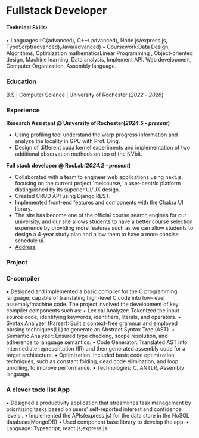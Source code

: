 # Fullstack Developer

#### Technical Skills: 
•	Languages : C(advanced), C++( advanced), Node.js/express.js, TypeScrpt(advanced),Java(advanced)
• Coursework:Data Design, Algorithms, Optimization mathematicsLinear Programming , Object-oriented design, Machine learning, Data analysis, Implement API. Web development, Computer Organization, Assembly language.

### Education
B.S.| Computer Science | University of Rochester (_2022_ - _2026_)

### Experience

**Research Assistant @ University of Rochester(_2024.5_ - _present_)**
- Using profiling tool understand the warp progress information and analyze the locality in GPU with Prof. Ding.
- Design of different cuda kernel experiments and implementation of two additional observation methods on top of the NVbit.

**Full stack developer @ RocLab(_2024.2_ - _present_)**
- Collaborated with a team to engineer web applications using next.js, focusing on the current project 'melcourse,' a user-centric platform distinguished by its superior UI/UX design.
- Created CRUD API using Django REST.
- Implemented front-end features and components with the Chakra UI library.
- The site has become one of the official course search engines for our university, and our site allows students to have a better course selection experience by providing more features such as we can allow students to design a 4-year study plan and allow them to have a more concise schedule ui.
- [Address](https://melcourses.com/)

### Project
### C-compiler
•	Designed and implemented a basic compiler for the C programming language, capable of translating high-level C code into low-level assembly/machine code. The project involved the development of key compiler components such as:
•	Lexical Analyzer: Tokenized the input source code, identifying keywords, identifiers, literals, and operators.
•	Syntax Analyzer (Parser): Built a context-free grammar and employed parsing techniques(LL) to generate an Abstract Syntax Tree (AST).
•	Semantic Analyzer: Ensured type checking, scope resolution, and adherence to language semantics.
•	Code Generator: Translated AST into intermediate representation (IR) and then generated assembly code for a target architecture.
•	Optimization: Included basic code optimization techniques, such as constant folding, dead code elimination, and loop unrolling, to improve performance.
•	Technologies: C, ANTLR, Assembly language.

### A clever todo list App
•	Designed a productivity application that streamlines task management by prioritizing tasks based on users' self-reported interest and confidence levels .
•	Implemented the APIs(express.js) for the data store in the NoSQL database(MongoDB)
•	Used component base library to develop the app.
•	Language: Typescript, react.js,express.js 
